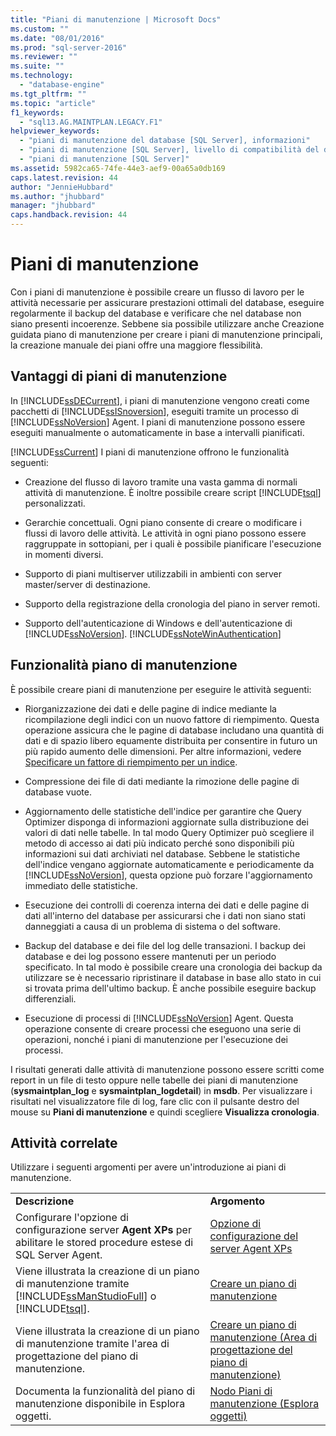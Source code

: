```yaml
---
title: "Piani di manutenzione | Microsoft Docs"
ms.custom: ""
ms.date: "08/01/2016"
ms.prod: "sql-server-2016"
ms.reviewer: ""
ms.suite: ""
ms.technology: 
  - "database-engine"
ms.tgt_pltfrm: ""
ms.topic: "article"
f1_keywords: 
  - "sql13.AG.MAINTPLAN.LEGACY.F1"
helpviewer_keywords: 
  - "piani di manutenzione del database [SQL Server], informazioni"
  - "piani di manutenzione [SQL Server], livello di compatibilità del database visualizzato nella finestra di progettazione"
  - "piani di manutenzione [SQL Server]"
ms.assetid: 5982ca65-74fe-44e3-aef9-00a65a0db169
caps.latest.revision: 44
author: "JennieHubbard"
ms.author: "jhubbard"
manager: "jhubbard"
caps.handback.revision: 44
---
```

# Piani di manutenzione
  Con i piani di manutenzione è possibile creare un flusso di lavoro per le attività necessarie per assicurare prestazioni ottimali del database, eseguire regolarmente il backup del database e verificare che nel database non siano presenti incoerenze. Sebbene sia possibile utilizzare anche Creazione guidata piano di manutenzione per creare i piani di manutenzione principali, la creazione manuale dei piani offre una maggiore flessibilità.  
  
## Vantaggi di piani di manutenzione  
 In [!INCLUDE[ssDECurrent](../../includes/ssdecurrent-md.md)], i piani di manutenzione vengono creati come pacchetti di [!INCLUDE[ssISnoversion](../../includes/ssisnoversion-md.md)], eseguiti tramite un processo di [!INCLUDE[ssNoVersion](../../includes/ssnoversion-md.md)] Agent. I piani di manutenzione possono essere eseguiti manualmente o automaticamente in base a intervalli pianificati.  
  
 [!INCLUDE[ssCurrent](../../includes/sscurrent-md.md)] I piani di manutenzione offrono le funzionalità seguenti:  
  
-   Creazione del flusso di lavoro tramite una vasta gamma di normali attività di manutenzione. È inoltre possibile creare script [!INCLUDE[tsql](../../includes/tsql-md.md)] personalizzati.  
  
-   Gerarchie concettuali. Ogni piano consente di creare o modificare i flussi di lavoro delle attività. Le attività in ogni piano possono essere raggruppate in sottopiani, per i quali è possibile pianificare l'esecuzione in momenti diversi.  
  
-   Supporto di piani multiserver utilizzabili in ambienti con server master/server di destinazione.  
  
-   Supporto della registrazione della cronologia del piano in server remoti.  
  
-   Supporto dell'autenticazione di Windows e dell'autenticazione di [!INCLUDE[ssNoVersion](../../includes/ssnoversion-md.md)]. [!INCLUDE[ssNoteWinAuthentication](../../includes/ssnotewinauthentication-md.md)]  
  
## Funzionalità piano di manutenzione  
 È possibile creare piani di manutenzione per eseguire le attività seguenti:  
  
-   Riorganizzazione dei dati e delle pagine di indice mediante la ricompilazione degli indici con un nuovo fattore di riempimento. Questa operazione assicura che le pagine di database includano una quantità di dati e di spazio libero equamente distribuita per consentire in futuro un più rapido aumento delle dimensioni. Per altre informazioni, vedere [Specificare un fattore di riempimento per un indice](../../relational-databases/indexes/specify-fill-factor-for-an-index.md).  
  
-   Compressione dei file di dati mediante la rimozione delle pagine di database vuote.  
  
-   Aggiornamento delle statistiche dell'indice per garantire che Query Optimizer disponga di informazioni aggiornate sulla distribuzione dei valori di dati nelle tabelle. In tal modo Query Optimizer può scegliere il metodo di accesso ai dati più indicato perché sono disponibili più informazioni sui dati archiviati nel database. Sebbene le statistiche dell'indice vengano aggiornate automaticamente e periodicamente da [!INCLUDE[ssNoVersion](../../includes/ssnoversion-md.md)], questa opzione può forzare l'aggiornamento immediato delle statistiche.  
  
-   Esecuzione dei controlli di coerenza interna dei dati e delle pagine di dati all'interno del database per assicurarsi che i dati non siano stati danneggiati a causa di un problema di sistema o del software.  
  
-   Backup del database e dei file del log delle transazioni. I backup dei database e dei log possono essere mantenuti per un periodo specificato. In tal modo è possibile creare una cronologia dei backup da utilizzare se è necessario ripristinare il database in base allo stato in cui si trovata prima dell'ultimo backup. È anche possibile eseguire backup differenziali.  
  
-   Esecuzione di processi di [!INCLUDE[ssNoVersion](../../includes/ssnoversion-md.md)] Agent. Questa operazione consente di creare processi che eseguono una serie di operazioni, nonché i piani di manutenzione per l'esecuzione dei processi.  
  
 I risultati generati dalle attività di manutenzione possono essere scritti come report in un file di testo oppure nelle tabelle dei piani di manutenzione (**sysmaintplan_log** e **sysmaintplan_logdetail**) in **msdb**. Per visualizzare i risultati nel visualizzatore file di log, fare clic con il pulsante destro del mouse su **Piani di manutenzione** e quindi scegliere **Visualizza cronologia**.  
  
## Attività correlate  
 Utilizzare i seguenti argomenti per avere un'introduzione ai piani di manutenzione.  
  
|||  
|-|-|  
|**Descrizione**|**Argomento**|  
|Configurare l'opzione di configurazione server **Agent XPs** per abilitare le stored procedure estese di SQL Server Agent.|[Opzione di configurazione del server Agent XPs](../../database-engine/configure-windows/agent-xps-server-configuration-option.md)|
|Viene illustrata la creazione di un piano di manutenzione tramite [!INCLUDE[ssManStudioFull](../../includes/ssmanstudiofull-md.md)] o [!INCLUDE[tsql](../../includes/tsql-md.md)].|[Creare un piano di manutenzione](../../relational-databases/maintenance-plans/create-a-maintenance-plan.md)|  
|Viene illustrata la creazione di un piano di manutenzione tramite l'area di progettazione del piano di manutenzione.|[Creare un piano di manutenzione &#40;Area di progettazione del piano di manutenzione&#41;](../../relational-databases/maintenance-plans/create-a-maintenance-plan-maintenance-plan-design-surface.md)|  
|Documenta la funzionalità del piano di manutenzione disponibile in Esplora oggetti.|[Nodo Piani di manutenzione &#40;Esplora oggetti&#41;](../../relational-databases/maintenance-plans/maintenance-plans-node-object-explorer.md)|  
  
  